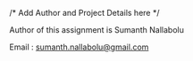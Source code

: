 /* Add Author and Project Details here */

Author of this assignment is Sumanth Nallabolu

Email : sumanth.nallabolu@gmail.com


